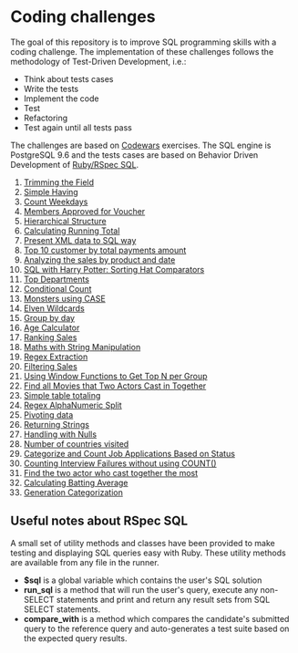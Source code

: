 # Coding challenges

The goal of this repository is to improve SQL programming skills with a coding challenge. The implementation of these challenges follows the methodology of Test-Driven Development, i.e.:

- Think about tests cases
- Write the tests
- Implement the code
- Test
- Refactoring
- Test again until all tests pass

The challenges are based on [Codewars](https://www.codewars.com/) exercises. The SQL engine is PostgreSQL 9.6 and the tests cases are based on Behavior Driven Development of [Ruby/RSpec SQL](https://docs.qualified.io/reference/languages/sql/rspec/#why-rubyrspec).

1. [Trimming the Field](challenge01)
2. [Simple Having](challenge02)
3. [Count Weekdays](challenge03)
4. [Members Approved for Voucher](challenge04)
5. [Hierarchical Structure](challenge05)
6. [Calculating Running Total](challenge06)
7. [Present XML data to SQL way](challenge07)
8. [Top 10 customer by total payments amount](challenge08)
9. [Analyzing the sales by product and date](challenge09)
10. [SQL with Harry Potter: Sorting Hat Comparators](challenge10)
11. [Top Departments](challenge11)
12. [Conditional Count](challenge12)
13. [Monsters using CASE](challenge13)
14. [Elven Wildcards](challenge14)
15. [Group by day](challenge15)
16. [Age Calculator](challenge16)
17. [Ranking Sales](challenge17)
18. [Maths with String Manipulation](challenge18)
19. [Regex Extraction](challenge19)
20. [Filtering Sales](challenge20)
21. [Using Window Functions to Get Top N per Group](challenge21)
22. [Find all Movies that Two Actors Cast in Together](challenge22)
23. [Simple table totaling](challenge23)
24. [Regex AlphaNumeric Split](challenge24)
25. [Pivoting data](challenge25)
26. [Returning Strings](challenge26)
27. [Handling with Nulls](challenge27)
28. [Number of countries visited](challenge28)
29. [Categorize and Count Job Applications Based on Status](challenge29)
30. [Counting Interview Failures without using COUNT()](challenge30)
31. [Find the two actor who cast together the most](challenge31)
32. [Calculating Batting Average](challenge32)
33. [Generation Categorization](challenge33)

## Useful notes about RSpec SQL

A small set of utility methods and classes have been provided to make testing and displaying SQL queries easy with Ruby. These utility methods are available from any file in the runner.

- **$sql** is a global variable which contains the user's SQL solution
- **run_sql** is a method that will run the user's query, execute any non-SELECT statements and print and return any result sets from SQL SELECT statements.
- **compare_with** is a method which compares the candidate's submitted query to the reference query and auto-generates a test suite based on the expected query results.
